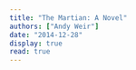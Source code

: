 ```yaml
---
title: "The Martian: A Novel"
authors: ["Andy Weir"]
date: "2014-12-28"
display: true
read: true
---
```


